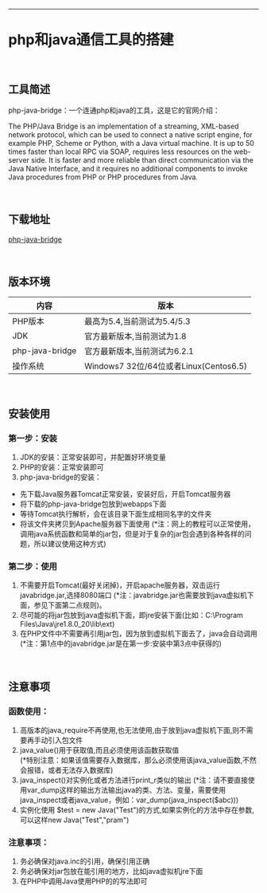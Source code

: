 
---------------
# php和java通信工具的搭建

</br>

## 工具简述

 php-java-bridge：一个连通php和java的工具，这是它的官网介绍： 
 
The PHP/Java Bridge is an implementation of a streaming, XML-based network protocol, which can be used to connect a native script engine, for example PHP, Scheme or Python, with a Java virtual machine. It is up to 50 times faster than local RPC via SOAP, requires less resources on the web-server side. It is faster and more reliable than direct communication via the Java Native Interface, and it requires no additional components to invoke Java procedures from PHP or PHP procedures from Java.

</br>

## 下载地址

[php-java-bridge](http://php-java-bridge.sourceforge.net/pjb/download.php)



</br>


## 版本环境

 内容 | 版本
 ---  | ---
PHP版本 | 最高为5.4,当前测试为5.4/5.3
JDK | 官方最新版本,当前测试为1.8
php-java-bridge | 官方最新版本,当前测试为6.2.1
操作系统 | Windows7 32位/64位或者Linux(Centos6.5)


</br>


## 安装使用 

### 第一步：安装 
1. JDK的安装：正常安装即可，并配置好环境变量
2. PHP的安装：正常安装即可
3. php-java-bridge的安装： 
* 先下载Java服务器Tomcat正常安装，安装好后，开启Tomcat服务器
* 将下载的php-java-bridge包放到webapps下面
* 等待Tomcat执行解析，会在该目录下面生成相同名字的文件夹
* 将该文件夹拷贝到Apache服务器下面使用 
(*注：网上的教程可以正常使用，调用java系统函数和简单的jar包，但是对于复杂的jar包会遇到各种各样的问题，所以建议使用这种方式)


### 第二步：使用
1. 不需要开启Tomcat(最好关闭掉)，开启apache服务器，双击运行javabridge.jar,选择8080端口 
(*注：javabridge.jar也需要放到java虚拟机下面，参见下面第二点规则)。
2. 尽可能的将jar包放到java虚拟机下面，即jre安装下面(比如：C:\Program Files\Java\jre1.8.0_20\lib\ext)
3. 在PHP文件中不需要再引用jar包，因为放到虚拟机下面去了，java会自动调用 
(*注：第1点中的javabridge.jar是在第一步:安装中第3点中获得的)


</br>


## 注意事项



### 函数使用：
1. 高版本的java_require不再使用,也无法使用,由于放到java虚拟机下面,则不需要再手动引入包文件 
2. java_value()用于获取值,而且必须使用该函数获取值  
(*特别注意：如果该值需要存入数据库，那么必须使用该java_value函数,不然会报错，或者无法存入数据库) 
3. java_inspect()对实例化或者方法进行print_r类似的输出 
(*注：请不要直接使用var_dump这样的输出方法输出java的类、方法、变量，需要使用java_inspect或者java_value，例如：var_dump(java_inspect($abc))) 
4. 实例化使用 $test = new Java("Test")的方式,如果实例化的方法中存在参数,可以这样new Java("Test","pram") 



### 注意事项：
1. 务必确保对java.inc的引用，确保引用正确 
2. 务必确保对jar包放在能引用的地方，比如java虚拟机jre下面 
3. 在PHP中调用Java使用PHP的的写法即可 

